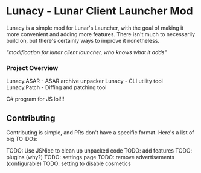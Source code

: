# Lunacy - Lunar Client Launcher Mod
Lunacy is a simple mod for Lunar's Launcher, with the goal of making it more convenient and adding more features.
There isn't much to necessarily build on, but there's certainly ways to improve it nonetheless.

*"modification for lunar client launcher, who knows what it adds"*

### Project Overview
Lunacy.ASAR - ASAR archive unpacker
Lunacy - CLI utility tool
Lunacy.Patch - Diffing and patching tool

C# program for JS lol!!!

## Contributing
Contributing is simple, and PRs don't have a specific format.
Here's a list of big TO-DOs:

TODO: Use JSNice to clean up unpacked code
TODO: add features
TODO: plugins (why?)
TODO: settings page
TODO: remove advertisements (configurable)
TODO: setting to disable cosmetics